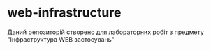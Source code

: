 # web-infrastructure
Даний репозиторій створено для лабораторних робіт з предмету "Інфраструктура WEB застосувань"
